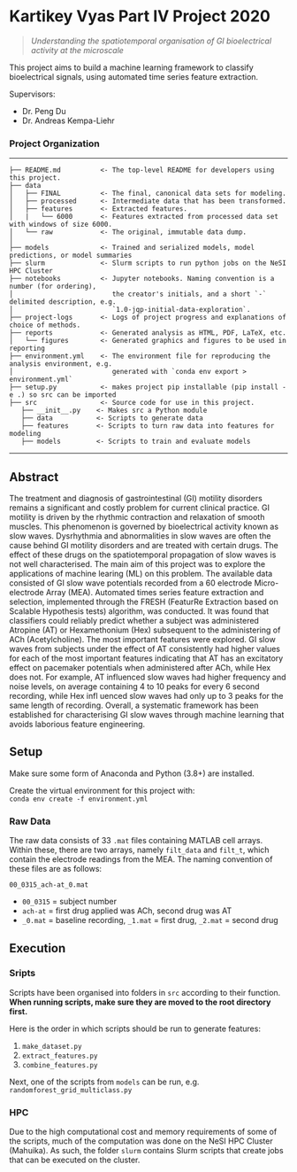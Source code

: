 Kartikey Vyas Part IV Project 2020
==================================

>*Understanding the spatiotemporal organisation of GI bioelectrical activity at the microscale*

This project aims to build a machine learning framework to classify bioelectrical signals, using automated time series feature extraction.

Supervisors:
- Dr. Peng Du
- Dr. Andreas Kempa-Liehr

### Project Organization
------------
    ├── README.md          <- The top-level README for developers using this project.
    ├── data
    │   ├── FINAL          <- The final, canonical data sets for modeling.
    │   ├── processed      <- Intermediate data that has been transformed.
    │   ├── features       <- Extracted features.
    │   |   └── 6000       <- Features extracted from processed data set with windows of size 6000.
    │   └── raw            <- The original, immutable data dump.
    │
    ├── models             <- Trained and serialized models, model predictions, or model summaries
    ├── slurm              <- Slurm scripts to run python jobs on the NeSI HPC Cluster
    ├── notebooks          <- Jupyter notebooks. Naming convention is a number (for ordering),
    │                         the creator's initials, and a short `-` delimited description, e.g.
    │                         `1.0-jqp-initial-data-exploration`.
    ├── project-logs       <- Logs of project progress and explanations of choice of methods.
    ├── reports            <- Generated analysis as HTML, PDF, LaTeX, etc.
    │   └── figures        <- Generated graphics and figures to be used in reporting
    ├── environment.yml    <- The environment file for reproducing the analysis environment, e.g.
    │                         generated with `conda env export > environment.yml`
    ├── setup.py           <- makes project pip installable (pip install -e .) so src can be imported
    ├── src                <- Source code for use in this project.
       ├── __init__.py    <- Makes src a Python module
       ├── data           <- Scripts to generate data
       ├── features       <- Scripts to turn raw data into features for modeling  
       ├── models         <- Scripts to train and evaluate models


--------
## Abstract
The treatment and diagnosis of gastrointestinal (GI) motility disorders remains a significant and costly problem for current clinical practice. GI motility is driven by the rhythmic
contraction and relaxation of smooth muscles. This phenomenon is governed by bioelectrical
activity known as slow waves. Dysrhythmia and abnormalities in slow waves are
often the cause behind GI motility disorders and are treated with certain drugs. The effect
of these drugs on the spatiotemporal propagation of slow waves is not well characterised.
The main aim of this project was to explore the applications of machine learing (ML)
on this problem. The available data consisted of GI slow wave potentials recorded from
a 60 electrode Micro-electrode Array (MEA). Automated times series feature extraction
and selection, implemented through the FRESH (FeaturRe Extraction based on Scalable
Hypothesis tests) algorithm, was conducted. It was found that classifiers could reliably
predict whether a subject was administered Atropine (AT) or Hexamethonium (Hex) subsequent
to the administering of ACh (Acetylcholine). The most important features were
explored. GI slow waves from subjects under the effect of AT consistently had higher
values for each of the most important features indicating that AT has an excitatory effect
on pacemaker potentials when administered after ACh, while Hex does not. For example,
AT influenced slow waves had higher frequency and noise levels, on average containing
4 to 10 peaks for every 6 second recording, while Hex infl
uenced slow waves had only
up to 3 peaks for the same length of recording. Overall, a systematic framework has
been established for characterising GI slow waves through machine learning that avoids
laborious feature engineering.


## Setup
Make sure some form of Anaconda and Python (3.8+) are installed.

Create the virtual environment for this project with:  
`conda env create -f environment.yml`


### Raw Data
The raw data consists of 33 `.mat` files containing MATLAB cell arrays. Within these, there are two arrays, namely `filt_data` and `filt_t`, which contain the electrode readings from the MEA. The naming convention of these files are as follows:

`00_0315_ach-at_0.mat`
- `00_0315` = subject number
- `ach-at` = first drug applied was ACh, second drug was AT
- `_0.mat` = baseline recording, `_1.mat` = first drug, `_2.mat` = second drug

## Execution

### Sripts
Scripts have been organised into folders in `src` according to their function. **When running scripts, make sure they are moved to the root directory first.**

Here is the order in which scripts should be run to generate features:
1. `make_dataset.py`
2. `extract_features.py`
3. `combine_features.py`

Next, one of the scripts from `models` can be run, e.g. `randomforest_grid_multiclass.py`

### HPC
Due to the high computational cost and memory requirements of some of the scripts, much of the computation was done on the NeSI HPC Cluster (Mahuika). As such, the folder `slurm` contains Slurm scripts that create jobs that can be executed on the cluster.
